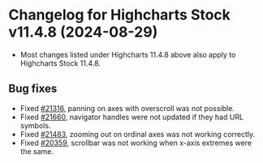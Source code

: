 # Changelog for Highcharts Stock v11.4.8 (2024-08-29)

- Most changes listed under Highcharts 11.4.8 above also apply to Highcharts Stock 11.4.8.

## Bug fixes
- Fixed [#21316](https://github.com/highcharts/highcharts/issues/21316), panning on axes with overscroll was not possible.
- Fixed [#21660](https://github.com/highcharts/highcharts/issues/21660), navigator handles were not updated if they had URL symbols.
- Fixed [#21483](https://github.com/highcharts/highcharts/issues/21483), zooming out on ordinal axes was not working correctly.
- Fixed [#20359](https://github.com/highcharts/highcharts/issues/20359), scrollbar was not working when x-axis extremes were the same.
